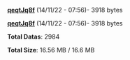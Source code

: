 [**qeqtJq8f**](/data/qeqtJq8f.txt) (14/11/22 - 07:56)- 3918 bytes

[**qeqtJq8f**](/data/qeqtJq8f.txt) (14/11/22 - 07:56)- 3918 bytes

**Total Datas**: 2984

**Total Size**: 16.56 MB / 16.6 MB